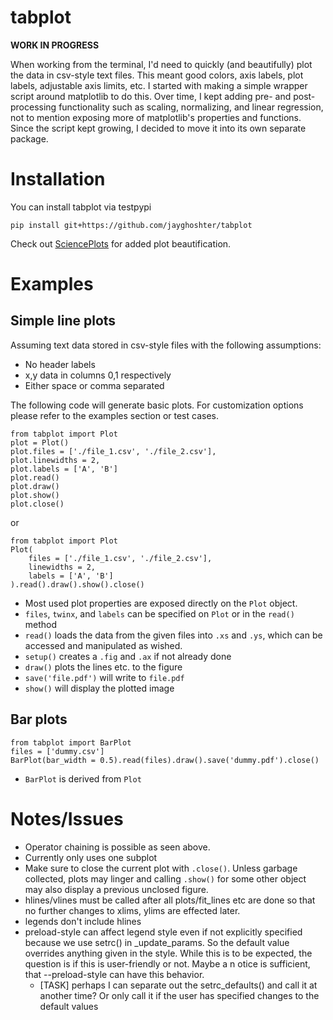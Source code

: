# tabplot

**WORK IN PROGRESS**

When working from the terminal, I'd need to quickly (and beautifully) plot the data in csv-style text files. This meant good colors, axis labels, plot labels, adjustable axis limits, etc. I started with making a simple wrapper script around matplotlib to do this. Over time, I kept adding pre- and post-processing functionality such as scaling, normalizing, and linear regression, not to mention exposing more of matplotlib's properties and functions. Since the script kept growing, I decided to move it into its own separate package.

# Installation

You can install tabplot via testpypi

```
pip install git+https://github.com/jayghoshter/tabplot
```

Check out [SciencePlots](https://github.com/garrettj403/SciencePlots) for added plot beautification.

# Examples

## Simple line plots

Assuming text data stored in csv-style files with the following assumptions:

- No header labels
- x,y data in columns 0,1 respectively
- Either space or comma separated

The following code will generate basic plots. For customization options please refer to the examples section or test cases.

```
from tabplot import Plot
plot = Plot()
plot.files = ['./file_1.csv', './file_2.csv'],
plot.linewidths = 2,
plot.labels = ['A', 'B']
plot.read()
plot.draw()
plot.show()
plot.close()
```

or

```
from tabplot import Plot
Plot(
    files = ['./file_1.csv', './file_2.csv'],
    linewidths = 2,
    labels = ['A', 'B']
).read().draw().show().close()
```

- Most used plot properties are exposed directly on the `Plot` object.
- `files`, `twinx`, and `labels` can be specified on `Plot` or in the `read()` method
- `read()` loads the data from the given files into `.xs` and `.ys`, which can be accessed and manipulated as wished.
- `setup()` creates a `.fig` and `.ax` if not already done
- `draw()` plots the lines etc. to the figure
- `save('file.pdf')` will write to `file.pdf`
- `show()` will display the plotted image

## Bar plots

```
from tabplot import BarPlot
files = ['dummy.csv']
BarPlot(bar_width = 0.5).read(files).draw().save('dummy.pdf').close()
```

- `BarPlot` is derived from `Plot`

# Notes/Issues
- Operator chaining is possible as seen above. 
- Currently only uses one subplot
- Make sure to close the current plot with `.close()`. Unless garbage collected, plots may linger and calling `.show()` for some other object may also display a previous unclosed figure.
- hlines/vlines must be called after all plots/fit_lines etc are done so that no further changes to xlims, ylims are effected later.
- legends don't include hlines
- preload-style can affect legend style even if not explicitly specified because we use setrc() in _update_params. So the default value overrides anything given in the style. While this is to be expected, the question is if this is user-friendly or not. Maybe a n otice is sufficient, that --preload-style can have this behavior.
    - [TASK] perhaps I can separate out the setrc_defaults() and call it at another time? Or only call it if the user has specified changes to the default values
